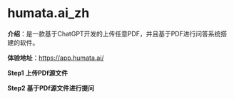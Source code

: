 # humata.ai_zh

**介绍**：是一款基于ChatGPT开发的上传任意PDF，并且基于PDF进行问答系统搭建的软件。

**体验地址**：https://app.humata.ai/

**Step1 上传PDf源文件**

**Step2 基于PDf源文件进行提问**

